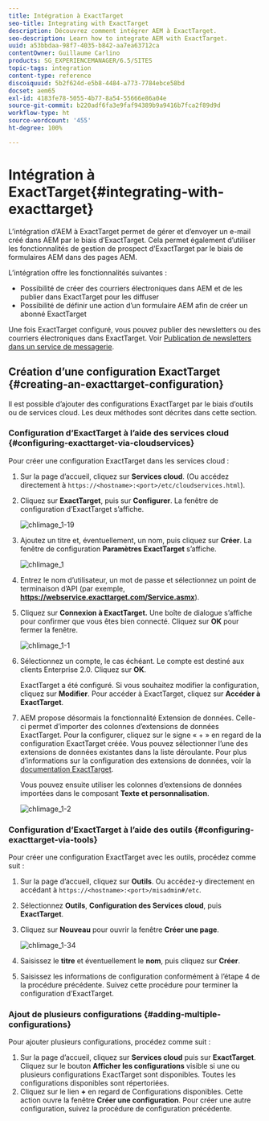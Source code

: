 ```yaml
---
title: Intégration à ExactTarget
seo-title: Integrating with ExactTarget
description: Découvrez comment intégrer AEM à ExactTarget.
seo-description: Learn how to integrate AEM with ExactTarget.
uuid: a53bbdaa-98f7-4035-b842-aa7ea63712ca
contentOwner: Guillaume Carlino
products: SG_EXPERIENCEMANAGER/6.5/SITES
topic-tags: integration
content-type: reference
discoiquuid: 5b2f624d-e5b8-4484-a773-7784ebce58bd
docset: aem65
exl-id: 4183fe78-5055-4b77-8a54-55666e86a04e
source-git-commit: b220adf6fa3e9faf94389b9a9416b7fca2f89d9d
workflow-type: ht
source-wordcount: '455'
ht-degree: 100%

---
```


# Intégration à ExactTarget{#integrating-with-exacttarget}

L’intégration d’AEM à ExactTarget permet de gérer et d’envoyer un e-mail créé dans AEM par le biais d’ExactTarget. Cela permet également d’utiliser les fonctionnalités de gestion de prospect d’ExactTarget par le biais de formulaires AEM dans des pages AEM.

L’intégration offre les fonctionnalités suivantes :

* Possibilité de créer des courriers électroniques dans AEM et de les publier dans ExactTarget pour les diffuser
* Possibilité de définir une action d’un formulaire AEM afin de créer un abonné ExactTarget

Une fois ExactTarget configuré, vous pouvez publier des newsletters ou des courriers électroniques dans ExactTarget. Voir [Publication de newsletters dans un service de messagerie](/help/sites-authoring/personalization.md).

## Création d’une configuration ExactTarget {#creating-an-exacttarget-configuration}

Il est possible d’ajouter des configurations ExactTarget par le biais d’outils ou de services cloud. Les deux méthodes sont décrites dans cette section.

### Configuration d’ExactTarget à l’aide des services cloud {#configuring-exacttarget-via-cloudservices}

Pour créer une configuration ExactTarget dans les services cloud :

1. Sur la page d’accueil, cliquez sur **Services cloud**. (Ou accédez directement à `https://<hostname>:<port>/etc/cloudservices.html`).
1. Cliquez sur **ExactTarget**, puis sur **Configurer**. La fenêtre de configuration d’ExactTarget s’affiche.

   ![chlimage_1-19](assets/chlimage_1-19.png)

1. Ajoutez un titre et, éventuellement, un nom, puis cliquez sur **Créer**. La fenêtre de configuration **Paramètres ExactTarget** s’affiche.

   ![chlimage_1](assets/chlimage_1.jpeg)

1. Entrez le nom d’utilisateur, un mot de passe et sélectionnez un point de terminaison d’API (par exemple, **https://webservice.exacttarget.com/Service.asmx**).
1. Cliquez sur **Connexion à ExactTarget.** Une boîte de dialogue s’affiche pour confirmer que vous êtes bien connecté. Cliquez sur **OK** pour fermer la fenêtre.

   ![chlimage_1-1](assets/chlimage_1-1.jpeg)

1. Sélectionnez un compte, le cas échéant. Le compte est destiné aux clients Enterprise 2.0. Cliquez sur **OK**.

   ExactTarget a été configuré. Si vous souhaitez modifier la configuration, cliquez sur **Modifier**. Pour accéder à ExactTarget, cliquez sur **Accéder à ExactTarget**.

1. AEM propose désormais la fonctionnalité Extension de données. Celle-ci permet d’importer des colonnes d’extensions de données ExactTarget. Pour la configurer, cliquez sur le signe « + » en regard de la configuration ExactTarget créée. Vous pouvez sélectionner l’une des extensions de données existantes dans la liste déroulante. Pour plus d’informations sur la configuration des extensions de données, voir la [documentation ExactTarget](https://help.exacttarget.com/en/documentation/exacttarget/subscribers/data_extensions_and_data_relationships).

   Vous pouvez ensuite utiliser les colonnes d’extensions de données importées dans le composant **Texte et personnalisation**.

   ![chlimage_1-2](assets/chlimage_1-2.jpeg)

### Configuration d’ExactTarget à l’aide des outils {#configuring-exacttarget-via-tools}

Pour créer une configuration ExactTarget avec les outils, procédez comme suit :

1. Sur la page d’accueil, cliquez sur **Outils**. Ou accédez-y directement en accédant à `https://<hostname>:<port>/misadmin#/etc`.
1. Sélectionnez **Outils**, **Configuration des Services cloud**, puis **ExactTarget**.
1. Cliquez sur **Nouveau** pour ouvrir la fenêtre **Créer une page**.

   ![chlimage_1-34](assets/chlimage_1-3.jpeg)

1. Saisissez le **titre** et éventuellement le **nom**, puis cliquez sur **Créer**.
1. Saisissez les informations de configuration conformément à l’étape 4 de la procédure précédente. Suivez cette procédure pour terminer la configuration d’ExactTarget.

### Ajout de plusieurs configurations {#adding-multiple-configurations}

Pour ajouter plusieurs configurations, procédez comme suit :

1. Sur la page d’accueil, cliquez sur **Services cloud** puis sur **ExactTarget**. Cliquez sur le bouton **Afficher les configurations** visible si une ou plusieurs configurations ExactTarget sont disponibles. Toutes les configurations disponibles sont répertoriées.
1. Cliquez sur le lien **+** en regard de Configurations disponibles. Cette action ouvre la fenêtre **Créer une configuration**. Pour créer une autre configuration, suivez la procédure de configuration précédente.
